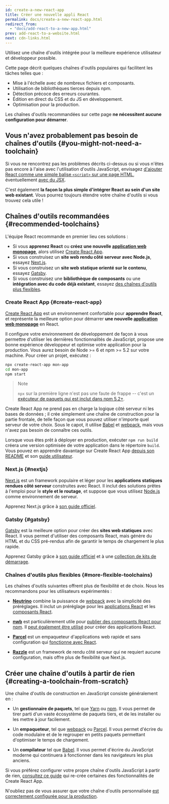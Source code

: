 ```yaml
---
id: create-a-new-react-app
title: Créer une nouvelle appli React
permalink: docs/create-a-new-react-app.html
redirect_from:
  - "docs/add-react-to-a-new-app.html"
prev: add-react-to-a-website.html
next: cdn-links.html
---
```


Utilisez une chaîne d'outils intégrée pour la meilleure expérience utilisateur et développeur possible.

Cette page décrit quelques chaînes d'outils populaires qui facilitent les tâches telles que :

* Mise à l'échelle avec de nombreux fichiers et composants.
* Utilisation de bibliothèques tierces depuis npm.
* Détection précoce des erreurs courantes.
* Édition en direct du CSS et du JS en développement.
* Optimisation pour la production.

Les chaînes d'outils recommandées sur cette page **ne nécessitent aucune configuration pour démarrer**.

## Vous n'avez probablement pas besoin de chaînes d'outils {#you-might-not-need-a-toolchain}

Si vous ne rencontrez pas les problèmes décrits ci-dessus ou si vous n'êtes pas encore à l'aise avec l'utilisation d'outils JavaScript, envisagez [d'ajouter React comme une simple balise `<script>` sur une page HTML](/docs/add-react-to-a-website.html), éventuellement [avec du JSX](/docs/add-react-to-a-website.html#optional-try-react-with-jsx).

C'est également **la façon la plus simple d'intégrer React au sein d'un site web existant**. Vous pourrez toujours étendre votre chaîne d'outils si vous trouvez cela utile !

## Chaînes d'outils recommandées {#recommended-toolchains}

L'équipe React recommande en premier lieu ces solutions :

- Si vous **apprenez React** ou **créez une nouvelle [application web monopage](/docs/glossary.html#single-page-application)**, alors utilisez [Create React App](#create-react-app).
- Si vous construisez un **site web rendu côté serveur avec Node.js**, essayez [Next.js](#nextjs).
- Si vous construisez un **site web statique orienté sur le contenu**, essayez [Gatsby](#gatsby).
- Si vous construisez une **bibliothèque de composants** ou une **intégration avec du code déjà existant**, essayez [des chaînes d'outils plus flexibles](#more-flexible-toolchains).

### Create React App {#create-react-app}

[Create React App](http://github.com/facebookincubator/create-react-app) est un environnement confortable pour **apprendre React**, et représente la meilleure option pour démarrer **une nouvelle [application web monopage](/docs/glossary.html#single-page-application)** en React.

Il configure votre environnement de développement de façon à vous permettre d'utiliser les dernières fonctionnalités de JavaScript, propose une bonne expérience développeur et optimise votre application pour la production. Vous aurez besoin de Node >= 6 et npm >= 5.2 sur votre machine. Pour créer un projet, exécutez :

```bash
npx create-react-app mon-app
cd mon-app
npm start
```

>Note
>
>`npx` sur la première ligne n'est pas une faute de frappe -- c'est un [exécuteur de paquets qui est inclut dans npm 5.2+](https://medium.com/@maybekatz/introducing-npx-an-npm-package-runner-55f7d4bd282b).

Create React App ne prend pas en charge la logique côté serveur ni les bases de données ; il crée simplement une chaîne de construction pour la partie frontale, de telle façon que vous pouvez utiliser n'importe quel serveur de votre choix. Sous le capot, it utilise [Babel](http://babeljs.io/) et [webpack](https://webpack.js.org/), mais vous n'avez pas besoin de connaître ces outils.

Lorsque vous êtes prêt à déployer en production, exécuter `npm run build` créera une version optimisée de votre application dans le répertoire `build`. Vous pouvez en apprendre davantage sur Create React App [depuis son README](https://github.com/facebookincubator/create-react-app#create-react-app-) et son [guide utilisateur](https://github.com/facebookincubator/create-react-app/blob/master/packages/react-scripts/template/README.md#table-of-contents).

### Next.js {#nextjs}

[Next.js](https://nextjs.org/) est un framework populaire et léger pour les **applications statiques rendues côté serveur** construites avec React. Il inclut des solutions prêtes à l'emploi pour le **style et le routage**, et suppose que vous utilisez [Node.js](https://nodejs.org/) comme environnement de serveur.

Apprenez Next.js grâce à [son guide officiel](https://nextjs.org/learn/).

### Gatsby {#gatsby}

[Gatsby](https://www.gatsbyjs.org/) est la meilleure option pour créer des **sites web statiques** avec React. Il vous permet d'utiliser des composants React, mais génère du HTML et du CSS pré-rendus afin de garantir le temps de chargement le plus rapide.

Apprenez Gatsby grâce à [son guide officiel](https://www.gatsbyjs.org/docs/) et à une [collection de kits de démarrage](https://www.gatsbyjs.org/docs/gatsby-starters/).

### Chaînes d'outils plus flexibles {#more-flexible-toolchains}

Les chaînes d'outils suivantes offrent plus de flexibilité et de choix. Nous les recommandons pour les utilisateurs expérimentés :

- **[Neutrino](https://neutrinojs.org/)** combine la puissance de [webpack](https://webpack.js.org/) avec la simplicité des préréglages. Il inclut un préréglage pour les [applications React](https://neutrinojs.org/packages/react/) et les [composants React](https://neutrinojs.org/packages/react-components/).

- **[nwb](https://github.com/insin/nwb)** est particulièrement utile pour [publier des composants React pour npm](https://github.com/insin/nwb/blob/master/docs/guides/ReactComponents.md#developing-react-components-and-libraries-with-nwb). Il [peut également être utilisé](https://github.com/insin/nwb/blob/master/docs/guides/ReactApps.md#developing-react-apps-with-nwb) pour créer des applications React.

- **[Parcel](https://parceljs.org/)** est un empaqueteur d'applications web rapide et sans configuration qui [fonctionne avec React](https://parceljs.org/recipes.html#react).

- **[Razzle](https://github.com/jaredpalmer/razzle)** est un framework de rendu côté serveur qui ne requiert aucune configuration, mais offre plus de flexibilité que Next.js.

## Créer une chaîne d'outils à partir de rien {#creating-a-toolchain-from-scratch}

Une chaîne d'outils de construction en JavaScript consiste généralement en :

* Un **gestionnaire de paquets**, tel que [Yarn](https://yarnpkg.com/) ou [npm](https://www.npmjs.com/). Il vous permet de tirer parti d'un vaste écosystème de paquets tiers, et de les installer ou les mettre à jour facilement.

* Un **empaqueteur**, tel que [webpack](https://webpack.js.org/) ou [Parcel](https://parceljs.org/). Il vous permet d'écrire du code modulaire et de le regrouper en petits paquets permettant d'optimiser le temps de chargement.

* Un **compilateur** tel que [Babel](http://babeljs.io/). Il vous permet d'écrire du JavaScript moderne qui continuera à fonctionner dans les navigateurs les plus anciens.

Si vous préférez configurer votre propre chaîne d'outils JavaScript à partir de rien, [consultez ce guide](https://blog.usejournal.com/creating-a-react-app-from-scratch-f3c693b84658) qui re-crée certaines des fonctionnalités de Create React App.

N'oubliez pas de vous assurer que votre chaîne d'outils personnalisée [est correctement configurée pour la production](/docs/optimizing-performance.html#use-the-production-build).
